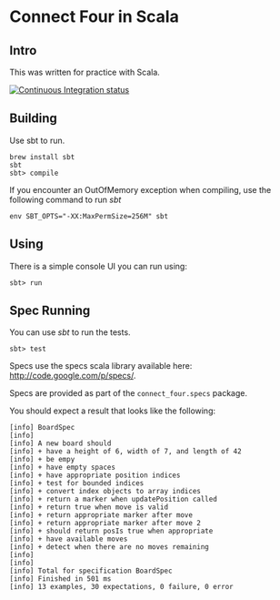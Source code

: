 # Connect Four in Scala

## Intro

This was written for practice with Scala.

[![Continuous Integration status](https://api.travis-ci.org/jamiely/connect-four-scala.png)](https://travis-ci.org/jamiely/connect-four-scala)


## Building

Use sbt to run. 

    brew install sbt
    sbt
    sbt> compile

If you encounter an OutOfMemory exception when compiling, use the
following command to run *sbt*

    env SBT_OPTS="-XX:MaxPermSize=256M" sbt

## Using

There is a simple console UI you can run using:

    sbt> run

## Spec Running

You can use *sbt* to run the tests. 

    sbt> test

Specs use the specs scala library available here: http://code.google.com/p/specs/.

Specs are provided as part of the `connect_four.specs` package. 

You should expect a result that looks like the following:

    [info] BoardSpec
    [info] 
    [info] A new board should
    [info] + have a height of 6, width of 7, and length of 42
    [info] + be empy
    [info] + have empty spaces
    [info] + have appropriate position indices
    [info] + test for bounded indices
    [info] + convert index objects to array indices
    [info] + return a marker when updatePosition called
    [info] + return true when move is valid
    [info] + return appropriate marker after move
    [info] + return appropriate marker after move 2
    [info] + should return posIs true when appropriate
    [info] + have available moves
    [info] + detect when there are no moves remaining
    [info]  
    [info]  
    [info] Total for specification BoardSpec
    [info] Finished in 501 ms
    [info] 13 examples, 30 expectations, 0 failure, 0 error

